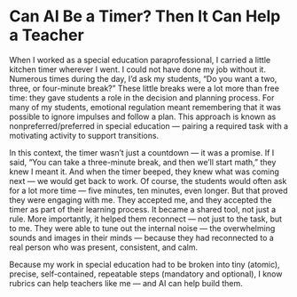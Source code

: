 # Can AI Be a Timer? Then It Can Help a Teacher

When I worked as a special education paraprofessional, I carried a little kitchen timer wherever I went. I could not have done my job without it. Numerous times during the day, I’d ask my students, “Do you want a two, three, or four-minute break?” These little breaks were a lot more than free time: they gave students a role in the decision and planning process. For many of my students, emotional regulation meant remembering that it was possible to ignore impulses and follow a plan. This approach is known as nonpreferred/preferred in special education — pairing a required task with a motivating activity to support transitions.

In this context, the timer wasn’t just a countdown — it was a promise. If I said, “You can take a three-minute break, and then we’ll start math,” they knew I meant it. And when the timer beeped, they knew what was coming next — we would get back to work. Of course, the students would often ask for a lot more time — five minutes, ten minutes, even longer. But that proved they were engaging with me. They accepted me, and they accepted the timer as part of their learning process. It became a shared tool, not just a rule. More importantly, it helped them reconnect — not just to the task, but to me. They were able to tune out the internal noise — the overwhelming sounds and images in their minds — because they had reconnected to a real person who was present, consistent, and calm.

Because my work in special education had to be broken into tiny (atomic), precise, self-contained, repeatable steps (mandatory and optional), I know rubrics can help teachers like me — and AI can help build them.
